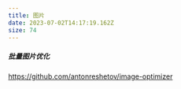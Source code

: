 ```yaml
---
title: 图片
date: 2023-07-02T14:17:19.162Z
size: 74
---
```

##### 批量图片优化

https://github.com/antonreshetov/image-optimizer
